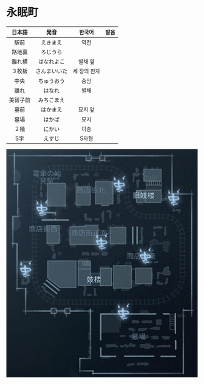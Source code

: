 # 永眠町

|日本語|発音|한국어|발음|
|:-:|:-:|:-:|:-:|
|駅前|えきまえ|역전||
|路地裏|ろじうら|||
|離れ横|はなれよこ|별채 옆||
|３枚板|さんまいいた|세 장의 판자||
|中央|ちゅうおう|중앙||
|離れ|はなれ|별채||
|美智子前|みちこまえ|||
|墓前|はかまえ|묘지 앞||
|墓場|はかば|묘지||
|２階|にかい|이층||
|S字|えすじ|S자형||


![永眠町](./map_images/ever_sleeping_town.png)